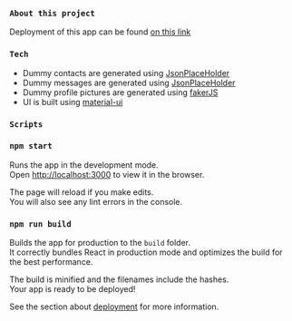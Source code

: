### `About this project`

Deployment of this app can be found [on this link](https://rolodexx.github.io/-Zomentum/)

### `Tech`

- Dummy contacts are generated using [JsonPlaceHolder](https://jsonplaceholder.typicode.com/)
- Dummy messages are generated using [JsonPlaceHolder](https://jsonplaceholder.typicode.com/)
- Dummy profile pictures are generated using [fakerJS](https://www.npmjs.com/package/faker)
- UI is built using [material-ui](https://material-ui.com/)

### `Scripts`

### `npm start`

Runs the app in the development mode.<br />
Open [http://localhost:3000](http://localhost:3000) to view it in the browser.

The page will reload if you make edits.<br />
You will also see any lint errors in the console.

### `npm run build`

Builds the app for production to the `build` folder.<br />
It correctly bundles React in production mode and optimizes the build for the best performance.

The build is minified and the filenames include the hashes.<br />
Your app is ready to be deployed!

See the section about [deployment](https://facebook.github.io/create-react-app/docs/deployment) for more information.

